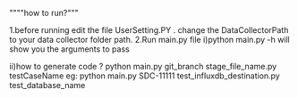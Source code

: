 """"how to run?"""


1.before running edit the file UserSetting.PY .
change the DataCollectorPath to your data collector folder path.
2.Run main.py file 
  i)python main.py -h will show you the arguments to pass
  
  ii)how to generate code ?
   python main.py git_branch stage_file_name.py testCaseName
   eg:
   python main.py SDC-11111 test_influxdb_destination.py test_database_name 

